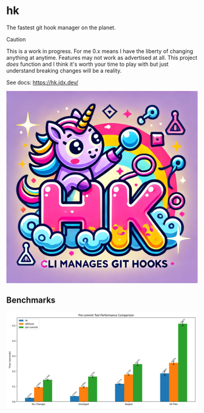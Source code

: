 # hk

The fastest git hook manager on the planet.

> [!CAUTION]
> This is a work in progress. For me 0.x means I have the liberty of changing anything at anytime. Features may not work as advertised at all.
> This project _does_ function and I think it's worth your time to play with but just understand breaking changes will be a reality.

See docs: https://hk.jdx.dev/

![hk](/docs/public/logo.png)

## Benchmarks

![benchmarks](/docs/public/benchmark.png)
